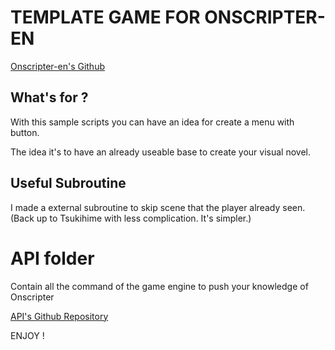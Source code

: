 # TEMPLATE GAME FOR ONSCRIPTER-EN

[Onscripter-en's Github](https://github.com/Galladite27/ONScripter-EN)

## What's for ?

With this sample scripts you can have an idea for create a menu with button.

The idea it's to have an already useable base to create your visual novel.

## Useful Subroutine

I made a external subroutine to skip scene that the player already seen. (Back up to Tsukihime with less complication. It's simpler.)

# API folder

Contain all the command of the game engine to push your knowledge of Onscripter

[API's Github Repository](https://github.com/insani-org/nscripter-api-doc)

ENJOY !

